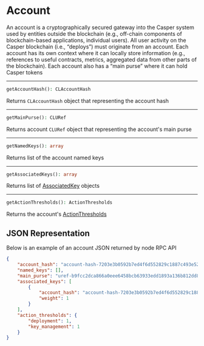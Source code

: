 # Account
An account is a cryptographically secured gateway into the Casper system used by entities outside the blockchain (e.g., off-chain components of blockchain-based applications, individual users). All user activity on the Casper blockchain (i.e., “deploys”) must originate from an account. Each account has its own context where it can locally store information (e.g., references to useful contracts, metrics, aggregated data from other parts of the blockchain). Each account also has a “main purse” where it can hold Casper tokens

---
```php
getAccountHash(): CLAccountHash
```
Returns `CLAccountHash` object that representing the account hash

---
```php
getMainPurse(): CLURef
```
Returns account `CLURef` object that representing the account's main purse

---
```php
getNamedKeys(): array
```
Returns list of the account named keys

---
```php
getAssociatedKeys(): array
```
Returns list of [AssociatedKey](AssociatedKey.md) objects

---
```php
getActionThresholds(): ActionThresholds
```
Returns the account's [ActionThresholds](ActionThresholds.md)

## JSON Representation
Below is an example of an account JSON returned by node RPC API
```json
{
    "account_hash": "account-hash-7203e3b0592b7ed4f6d552829c1887c493e525fb35b842aed68c56bec38f4e62",
    "named_keys": [],
    "main_purse": "uref-b9fcc2dca866a0eee6458bcb63933edd1893a136b812dd850cebc2de8fb15c08-007",
    "associated_keys": [
        {
            "account_hash": "account-hash-7203e3b0592b7ed4f6d552829c1887c493e525fb35b842aed68c56bec38f4e62",
            "weight": 1
        }
    ],
    "action_thresholds": {
        "deployment": 1,
        "key_management": 1
    }
}
```

